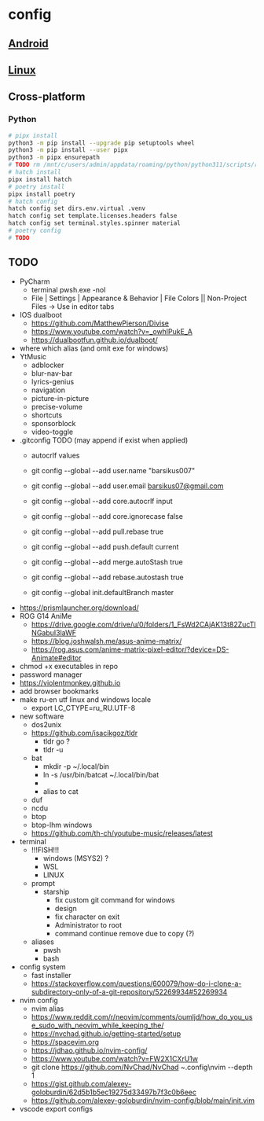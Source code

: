 # config
## [Android](android/README.md)
## [Linux](linux/README.md)
## Cross-platform
### Python
```bash
# pipx install
python3 -m pip install --upgrade pip setuptools wheel
python3 -m pip install --user pipx
python3 -m pipx ensurepath
# TODO rm /mnt/c/users/admin/appdata/roaming/python/python311/scripts/register-python-argcomplete
# hatch install
pipx install hatch
# poetry install
pipx install poetry
# hatch config
hatch config set dirs.env.virtual .venv
hatch config set template.licenses.headers false
hatch config set terminal.styles.spinner material
# poetry config
# TODO
```
## TODO
- PyCharm
  - terminal pwsh.exe -nol
  - File | Settings | Appearance & Behavior | File Colors || Non-Project Files -> Use in editor tabs
- IOS dualboot
  - https://github.com/MatthewPierson/Divise
  - https://www.youtube.com/watch?v=_owhlPukE_A
  - https://dualbootfun.github.io/dualboot/
- where which alias (and omit exe for windows)
- YtMusic
  - adblocker
  - blur-nav-bar
  - lyrics-genius
  - navigation
  - picture-in-picture
  - precise-volume
  - shortcuts
  - sponsorblock
  - video-toggle
- .gitconfig TODO (may append if exist when applied)
  - autocrlf values
  - git config --global --add user.name "barsikus007"
  - git config --global --add user.email barsikus07@gmail.com

  - git config --global --add core.autocrlf input
  - git config --global --add core.ignorecase false

  - git config --global --add pull.rebase true

  - git config --global --add push.default current

  - git config --global --add merge.autoStash true

  - git config --global --add rebase.autostash true

  - git config --global init.defaultBranch master
- https://prismlauncher.org/download/
- ROG G14 AniMe
  - https://drive.google.com/drive/u/0/folders/1_FsWd2CAjAK13t82ZucTlNGabuI3laWF
  - https://blog.joshwalsh.me/asus-anime-matrix/
  - https://rog.asus.com/anime-matrix-pixel-editor/?device=DS-Animate#editor
- chmod +x executables in repo
- password manager
- https://violentmonkey.github.io
- add browser bookmarks
- make ru-en utf linux and windows locale
  - export LC_CTYPE=ru_RU.UTF-8
- new software
  - dos2unix
  - https://github.com/isacikgoz/tldr
    - tldr go ?
    - tldr -u
  - bat
    - mkdir -p ~/.local/bin
    - ln -s /usr/bin/batcat ~/.local/bin/bat
    -
    - alias to cat
  - duf
  - ncdu
  - btop
  - btop-lhm windows
  - https://github.com/th-ch/youtube-music/releases/latest
- terminal
  - !!!FISH!!!
    - windows (MSYS2) ?
    - WSL
    - LINUX
  - prompt
    - starship
      - fix custom git command for windows
      - design
      - fix character on exit
      - Administrator to root
      - command continue remove due to copy (?)
  - aliases
    - pwsh
    - bash
- config system
  - fast installer
  - https://stackoverflow.com/questions/600079/how-do-i-clone-a-subdirectory-only-of-a-git-repository/52269934#52269934
- nvim config
  - nvim alias
  - https://www.reddit.com/r/neovim/comments/oumljd/how_do_you_use_sudo_with_neovim_while_keeping_the/
  - https://nvchad.github.io/getting-started/setup
  - https://spacevim.org
  - https://jdhao.github.io/nvim-config/
  - https://www.youtube.com/watch?v=FW2X1CXrU1w
  - git clone https://github.com/NvChad/NvChad ~\.config\nvim --depth 1
  - https://gist.github.com/alexey-goloburdin/62d5b1b5ec19275d33497b7f3c0b6eec
  - https://github.com/alexey-goloburdin/nvim-config/blob/main/init.vim
- vscode export configs
